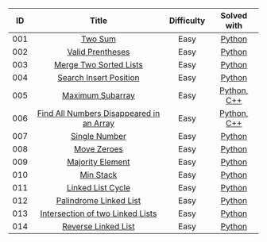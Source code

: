 |  ID  |                            Title                             | Difficulty |                            Solved with                            |
| :--: | :----------------------------------------------------------: | :--------: | :----------------------------------------------------------: |
| 001  |      [Two Sum](https://leetcode.com/problems/two-sum/)       |    Easy    | [Python](Top100LikedQuestions/TwoSum.md) |
| 002  |      [Valid Prentheses](https://leetcode.com/problems/valid-parentheses/)       |    Easy    | [Python](Top100LikedQuestions/ValidParentheses.md) |
| 003  |      [Merge Two Sorted Lists](https://leetcode.com/problems/merge-two-sorted-lists/)       |    Easy    | [Python](Top100LikedQuestions/MergeTwoSortedLists.md) |
| 004  |      [Search Insert Position](https://leetcode.com/problems/search-insert-position/)       |    Easy    | [Python](Top100LikedQuestions/SearchInsertPosition.md) |
| 005  |      [Maximum Subarray](https://leetcode.com/problems/maximum-subarray/)       |    Easy    | [Python, C++](Top100LikedQuestions/MaximumSubarray.md) |
| 006  |      [Find All Numbers Disappeared in an Array](https://leetcode.com/problems/find-all-numbers-disappeared-in-an-array/)       |    Easy    | [Python, C++](Top100LikedQuestions/FindAllNumbersDisappearedInAnArray.md) |
| 007  |      [Single Number](https://leetcode.com/problems/single-number/)       |    Easy    | [Python](Top100LikedQuestions/SingleNumber.md) |
| 008  |      [Move Zeroes](https://leetcode.com/problems/move-zeroes/)       |    Easy    | [Python](Top100LikedQuestions/MoveZeroes.md) |
| 009  |      [Majority Element](https://leetcode.com/problems/majority-element/)       |    Easy    | [Python](Top100LikedQuestions/MajorityElement.md) |
| 010  |      [Min Stack](https://leetcode.com/problems/min-stack/)       |    Easy    | [Python](Top100LikedQuestions/MinStack.md) |
| 011  |      [Linked List Cycle](https://leetcode.com/problems/linked-list-cycle/)       |    Easy    | [Python](Top100LikedQuestions/LinkedListCycle.md) |
| 012  |      [Palindrome Linked List](https://leetcode.com/problems/palindrome-linked-list/)       |    Easy    | [Python](Top100LikedQuestions/PalindromeLinkedList.md) |
| 013  |      [Intersection of two Linked Lists](https://leetcode.com/problems/intersection-of-two-linked-lists/)       |    Easy    | [Python](Top100LikedQuestions/IntersectionOfTwoLinkedLists.md) |
| 014  |      [Reverse Linked List](https://leetcode.com/problems/reverse-linked-list/)       |    Easy    | [Python](Top100LikedQuestions/ReverseLinkedList.md) |
